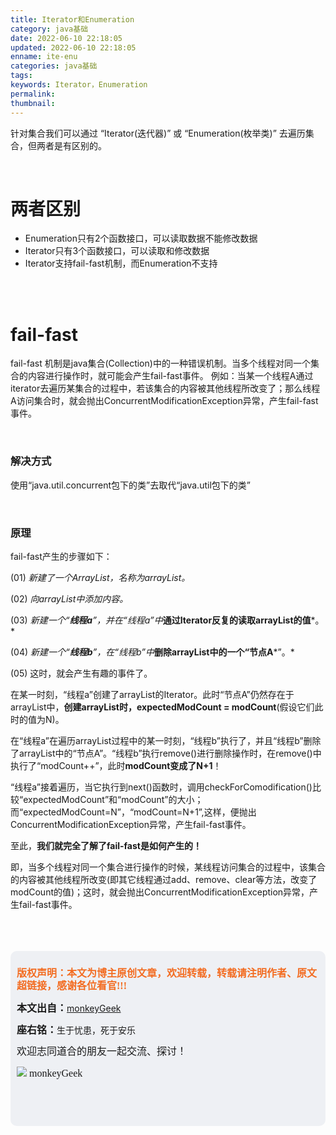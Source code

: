 ```yaml
---
title: Iterator和Enumeration
category: java基础
date: 2022-06-10 22:18:05
updated: 2022-06-10 22:18:05
enname: ite-enu
categories: java基础
tags:
keywords: Iterator，Enumeration
permalink:
thumbnail:
---
```


针对集合我们可以通过 “Iterator(迭代器)” 或 “Enumeration(枚举类)” 去遍历集合，但两者是有区别的。<!--more-->

</br>

# 两者区别

- Enumeration只有2个函数接口，可以读取数据不能修改数据
- Iterator只有3个函数接口，可以读取和修改数据
- Iterator支持fail-fast机制，而Enumeration不支持

</br>

</br>

# fail-fast 

fail-fast 机制是java集合(Collection)中的一种错误机制。当多个线程对同一个集合的内容进行操作时，就可能会产生fail-fast事件。
例如：当某一个线程A通过iterator去遍历某集合的过程中，若该集合的内容被其他线程所改变了；那么线程A访问集合时，就会抛出ConcurrentModificationException异常，产生fail-fast事件。

</br>

### 解决方式

使用“java.util.concurrent包下的类”去取代“java.util包下的类”

</br>

### 原理

fail-fast产生的步骤如下：

(01) *新建了一个ArrayList，名称为arrayList。*

(02) *向arrayList中添加内容。*

(03) *新建一个“***线程a***”，并在“线程a”中***通过Iterator反复的读取arrayList的值***。*

(04) *新建一个“***线程b***”，在“线程b”中***删除arrayList中的一个“节点A***”。*

(05) 这时，就会产生有趣的事件了。

​    在某一时刻，“线程a”创建了arrayList的Iterator。此时“节点A”仍然存在于arrayList中，**创建arrayList时，expectedModCount = modCount**(假设它们此时的值为N)。

​    在“线程a”在遍历arrayList过程中的某一时刻，“线程b”执行了，并且“线程b”删除了arrayList中的“节点A”。“线程b”执行remove()进行删除操作时，在remove()中执行了“modCount++”，此时**modCount变成了N+1**！

“线程a”接着遍历，当它执行到next()函数时，调用checkForComodification()比较“expectedModCount”和“modCount”的大小；而“expectedModCount=N”，“modCount=N+1”,这样，便抛出ConcurrentModificationException异常，产生fail-fast事件。

至此，**我们就完全了解了fail-fast是如何产生的！**

即，当多个线程对同一个集合进行操作的时候，某线程访问集合的过程中，该集合的内容被其他线程所改变(即其它线程通过add、remove、clear等方法，改变了modCount的值)；这时，就会抛出ConcurrentModificationException异常，产生fail-fast事件。



</br>

</br>

</br>

<script>
var _hmt = _hmt || [];
(function() {
  var hm = document.createElement("script");
  hm.src = "https://hm.baidu.com/hm.js?2f798e6b269c8a40f12bef25d7f1876d";
  var s = document.getElementsByTagName("script")[0]; 
  s.parentNode.insertBefore(hm, s);
})();
</script>

<div style="height:260px; background-color:rgb(238,240,244); padding:10px;border-radius:10px;">
    <p style="color:#f36c21;font:bold 16px/20px 'kaiTi';">
      版权声明：本文为博主原创文章，欢迎转载，转载请注明作者、原文超链接，感谢各位看官!!!
    </p>
    <p>
      <span style="font:bold 16px/20px 'kaiTi';">本文出自：</span><a href="https://monkeyGeek369.github.io">monkeyGeek</a> 
    </p>
    <p>
      <span style="font:bold 16px/20px 'kaiTi';">座右铭：</span><span>生于忧患，死于安乐</span> 
    </p>
    <p>
      <span style="font:16px/20px 'kaiTi';">欢迎志同道合的朋友一起交流、探讨！</span> 
    </p>
    <img style="height:auto; width:auto;flot:left;" src="../../../../image/monkey64.png" /><span style="font:16px/20px 'kaiTi';flot:left;">   monkeyGeek</span>


